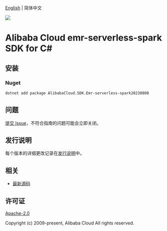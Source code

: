 [English](README.md) | 简体中文

![](https://aliyunsdk-pages.alicdn.com/icons/AlibabaCloud.svg)

# Alibaba Cloud emr-serverless-spark SDK for C#

## 安装

### Nuget

```bash
dotnet add package AlibabaCloud.SDK.Emr-serverless-spark20230808
```

## 问题

[提交 Issue](https://github.com/aliyun/alibabacloud-csharp-sdk/issues/new)，不符合指南的问题可能会立即关闭。

## 发行说明

每个版本的详细更改记录在[发行说明](./ChangeLog.md)中。

## 相关

* [最新源码](https://github.com/aliyun/alibabacloud-csharp-sdk/)

## 许可证

[Apache-2.0](http://www.apache.org/licenses/LICENSE-2.0)

Copyright (c) 2009-present, Alibaba Cloud All rights reserved.
